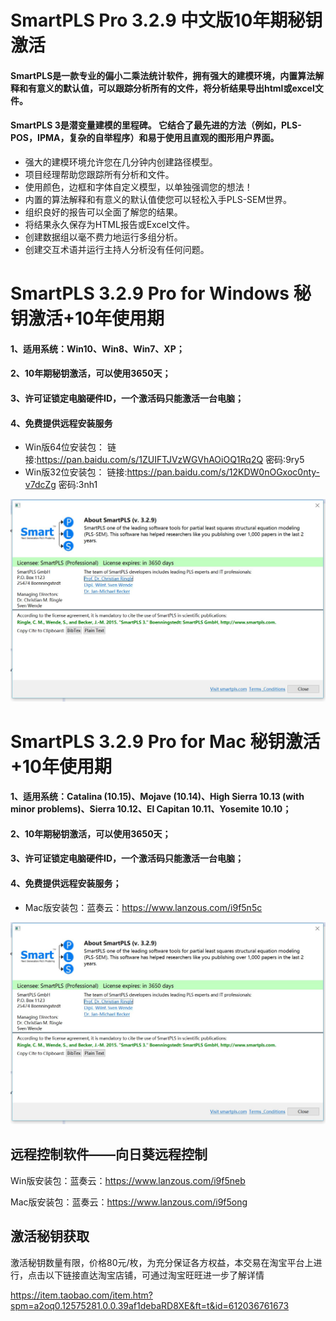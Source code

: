 # SmartPLS Pro 3.2.9 中文版10年期秘钥激活

#### SmartPLS是一款专业的偏小二乘法统计软件，拥有强大的建模环境，内置算法解释和有意义的默认值，可以跟踪分析所有的文件，将分析结果导出html或excel文件。

#### SmartPLS 3是潜变量建模的里程碑。 它结合了最先进的方法（例如，PLS-POS，IPMA，复杂的自举程序）和易于使用且直观的图形用户界面。

* 强大的建模环境允许您在几分钟内创建路径模型。
* 项目经理帮助您跟踪所有分析和文件。
* 使用颜色，边框和字体自定义模型，以单独强调您的想法！
* 内置的算法解释和有意义的默认值使您可以轻松入手PLS-SEM世界。
* 组织良好的报告可以全面了解您的结果。
* 将结果永久保存为HTML报告或Excel文件。
* 创建数据组以毫不费力地运行多组分析。
* 创建交互术语并运行主持人分析没有任何问题。

# SmartPLS 3.2.9 Pro for Windows 秘钥激活+10年使用期

#### 1、适用系统：Win10、Win8、Win7、XP；
#### 2、10年期秘钥激活，可以使用3650天；
#### 3、许可证锁定电脑硬件ID，一个激活码只能激活一台电脑；
#### 4、免费提供远程安装服务

* Win版64位安装包： 链接:https://pan.baidu.com/s/1ZUIFTJVzWGVhAOiOQ1Rq2Q  密码:9ry5
* Win版32位安装包： 链接:https://pan.baidu.com/s/12KDW0nOGxoc0nty-v7dcZg  密码:3nh1

![](https://raw.githubusercontent.com/Qiyafeng/QSR/master/20200217102423.png)



# SmartPLS 3.2.9 Pro for Mac 秘钥激活+10年使用期
#### 1、适用系统：Catalina (10.15)、Mojave (10.14)、High Sierra 10.13 (with minor problems)、Sierra 10.12、El Capitan 10.11、Yosemite 10.10；
#### 2、10年期秘钥激活，可以使用3650天；
#### 3、许可证锁定电脑硬件ID，一个激活码只能激活一台电脑；
#### 4、免费提供远程安装服务；


* Mac版安装包：蓝奏云：https://www.lanzous.com/i9f5n5c

![](https://raw.githubusercontent.com/Qiyafeng/QSR/master/20200217100738.png)


## 远程控制软件——向日葵远程控制

Win版安装包：蓝奏云：https://www.lanzous.com/i9f5neb


Mac版安装包：蓝奏云：https://www.lanzous.com/i9f5ong


## 激活秘钥获取
激活秘钥数量有限，价格80元/枚，为充分保证各方权益，本交易在淘宝平台上进行，点击以下链接直达淘宝店铺，可通过淘宝旺旺进一步了解详情

https://item.taobao.com/item.htm?spm=a2oq0.12575281.0.0.39af1debaRD8XE&ft=t&id=612036761673
